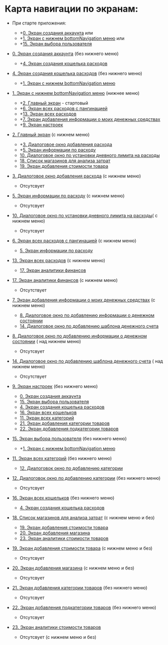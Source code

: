 # Карта навигации по экранам:

- При старте приложения:
    - +[0. Экран создания аккаунта](screens/screen_0_create_account.md) или
    - +[1. Экран с нижнем bottomNavigation меню](screens/screen_1_bottom_navigation_container.md) или
    - +[15. Экран выбора пользователя](screens/screen_15_select_user.md)

- [0. Экран создания аккаунта](screens/screen_0_create_account.md) (без нижнего меню)
    - +[4. Экран создания кошелька расходов](screens/screen_4_create_wallet.md)

- [4. Экран создания кошелька расходов](screens/screen_4_create_wallet.md) (без нижнего меню)
    - +[1. Экран с нижнем bottomNavigation меню](screens/screen_1_bottom_navigation_container.md)

- [1. Экран с нижнем bottomNavigation меню](screens/screen_1_bottom_navigation_container.md) (нижнее
  меню)
    - +[2. Главный экран](screens/screen_2_main.md) - стартовый
    - +[6. Экран всех расходов с пангинацией](screens/screen_6_all_spendings_list.md)
    - +[13. Экран всех расходов](screens/screen_13_all_spendings.md)
    - +[7. Экран добавления информации о моих денежных средствах](screens/screen_7_add_my_money.md)
    - +[9. Экран настроек](screens/screen_9_settings.md)

- [2. Главный экран](screens/screen_2_main.md) (с нижнем меню)
    - +[3. Диалоговое окно добавления расхода](screens/screen_3_add_spending.md)
    - +[5. Экран информации по расходу](screens/screen_5_spending_info.md)
    - [10. Диалоговое окно по установки дневного лимита на расходы](screens/screen_10_add_spending_limit.md)
    - [18. Список магазинов для анализа затрат](screens/screen_18_list_cost_analytics_shops.md)
    - [19. Экран добавления стоимости товара](screens/screen_19_add_cost_product.md)

- [3. Диалоговое окно добавления расхода](screens/screen_3_add_spending.md) (с нижнем меню)
    - Отсутсвует

- [5. Экран информации по расходу](screens/screen_5_spending_info.md) (с нижнем меню)
    - Отсутсвует

- [10. Диалоговое окно по установки дневного лимита на расходы](screens/screen_10_add_spending_limit.md)(
  с нижнем меню)
    - Отсутсвует

- [6. Экран всех расходов с пангинацией](screens/screen_6_all_spendings_list.md) (с нижнем меню)
    - [5. Экран информации по расходу](screens/screen_5_spending_info.md)

- [13. Экран всех расходов](screens/screen_13_all_spendings.md) (с нижнем меню)
    - [17. Экран аналитики финансов](screens/screen_17_financial_analytics.md)

- [17. Экран аналитики финансов](screens/screen_17_financial_analytics.md) (с нижнем меню)
    - Отсутствует

- [7. Экран добавления информации о моих денежных средствах](screens/screen_7_add_my_money.md) (с
  нижнем меню)
    - [8. Диалоговое окно по добавлению информации о денежном состоянии](screens/screen_8_add_my_money_dialog.md)
    - [14. Диалоговое окно по добавлению шаблона денежного счета](screens/screen_14_add_money_account_template.md)

- [8. Диалоговое окно по добавлению информации о денежном состоянии](screens/screen_8_add_my_money_dialog.md) (
  над нижнем меню)
    - Отсутсвует

- [14. Диалоговое окно по добавлению шаблона денежного счета](screens/screen_14_add_money_account_template.md) (
  над нижнем меню)
    - Отсутствует

- [9. Экран настроек](screens/screen_9_settings.md) (без нижнего меню)
    - [0. Экран создания аккаунта](screens/screen_0_create_account.md)
    - [15. Экран выбора пользователя](screens/screen_15_select_user.md)
    - [4. Экран создания кошелька расходов](screens/screen_4_create_wallet.md)
    - [16. Экран всех кошельков](screens/screen_16_all_wallets.md)
    - [11. Экран всех категорий](screens/screen_11_all_categories.md)
    - [21. Экран добавления категории товаров](screens/screen_21_add_product_category.md)
    - [22. Экран добавления подкатегории товаров](screens/screen_22_add_product_subcategory.md)

- [15. Экран выбора пользователя](screens/screen_15_select_user.md) (без нижнего меню)
    - +[1. Экран с нижнем bottomNavigation меню](screens/screen_1_bottom_navigation_container.md)

- [11. Экран всех категорий](screens/screen_11_all_categories.md) (без нижнего меню)
    - [12. Диалоговок окно по добавлению категории](screens/screen_12_add_category_dialogue.md)

- [12. Диалоговок окно по добавлению категории](screens/screen_12_add_category_dialogue.md) (без
  нижнего меню)
    - Отсутсвует

- [16. Экран всех кошельков](screens/screen_16_all_wallets.md) (без
  нижнего меню)
    - [4. Экран создания кошелька расходов](screens/screen_4_create_wallet.md)

- [18. Список магазинов для анализа затрат](screens/screen_18_list_cost_analytics_shops.md) (с
  нижнем меню и без)
    - [19. Экран добавления стоимости товара](screens/screen_19_add_cost_product.md)
    - [20. Экран добавления магазина](screens/screen_20_add_shop.md)
    - [23. Экран аналитики стоимости товаров](screens/screen_23_analytics_product_costs.md)

- [19. Экран добавления стоимости товара](screens/screen_19_add_cost_product.md) (с нижнем меню и
  без)
    - Отсутсвует

- [20. Экран добавления магазина](screens/screen_20_add_shop.md) (с нижнем меню и
  без)
    - Отсутсвует

- [21. Экран добавления категории товаров](screens/screen_21_add_product_category.md) (без нижнего
  меню)
    - Отсутсвует

- [22. Экран добавления подкатегории товаров](screens/screen_22_add_product_subcategory.md) (без
  нижнего
  меню)
    - Отсутсвует

- [23. Экран аналитики стоимости товаров](screens/screen_23_analytics_product_costs.md)
    - Отсутсвует (с нижнем меню и без)